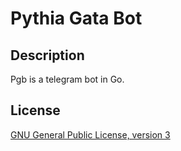 # Pythia Gata Bot

## Description

Pgb is a telegram bot in Go.

## License

[GNU General Public License, version 3](http://www.gnu.org/licenses/gpl-3.0.html)
